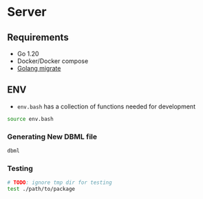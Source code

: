 # Server

## Requirements

- Go 1.20
- Docker/Docker compose
- [Golang migrate](https://github.com/golang-migrate/migrate)

## ENV

- `env.bash` has a collection of functions needed for development

```sh
source env.bash
```

### Generating New DBML file

```sh
dbml
```

### Testing

```sh
# TODO: ignore tmp dir for testing
test ./path/to/package
```

